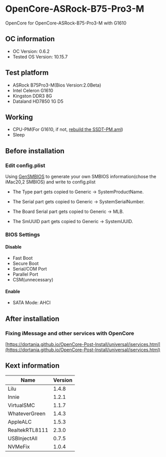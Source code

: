 # OpenCore-ASRock-B75-Pro3-M
OpenCore for OpenCore-ASRock-B75-Pro3-M with G1610

## OC information
* OC Version: 0.6.2
* Tested OS Version: 10.15.7

## Test platform
* ASRock B75Pro3-M(Bios Version:2.0Beta)
* Intel Celeron G1610
* Kingston DDR3 8G
* Dataland HD7850 1G D5

## Working
* CPU-PM(For G1610, if not, [rebuild the SSDT-PM.aml](https://dortania.github.io/OpenCore-Post-Install/universal/pm.html#sandy-and-ivy-bridge-power-management))
* Sleep

## Before installation
### Edit config.plist
Using [GenSMBIOS](https://github.com/corpnewt/GenSMBIOS) to generate your own SMBIOS information(chose the iMac20,2 SMBIOS) and write to config.plist

* The Type part gets copied to Generic -> SystemProductName.

* The Serial part gets copied to Generic -> SystemSerialNumber.

* The Board Serial part gets copied to Generic -> MLB.

* The SmUUID part gets copied to Generic -> SystemUUID.

### BIOS Settings
#### Disable
* Fast Boot
* Secure Boot
* Serial/COM Port
* Parallel Port
* CSM(unnecessary)

#### Enable
* SATA Mode: AHCI

## After installation
### Fixing iMessage and other services with OpenCore
[https://dortania.github.io/OpenCore-Post-Install/universal/iservices.html](https://dortania.github.io/OpenCore-Post-Install/universal/iservices.html)

## Kext information
| Name                             | Version |
| -------------------------------- | ------- |
| Lilu                             | 1.4.8   |
| Innie                            | 1.2.1   |
| VirtualSMC                       | 1.1.7   |
| WhateverGreen                    | 1.4.3   |
| AppleALC                         | 1.5.3   |
| RealtekRTL8111                   | 2.3.0   |
| USBInjectAll                     | 0.7.5   |
| NVMeFix                          | 1.0.4   |
